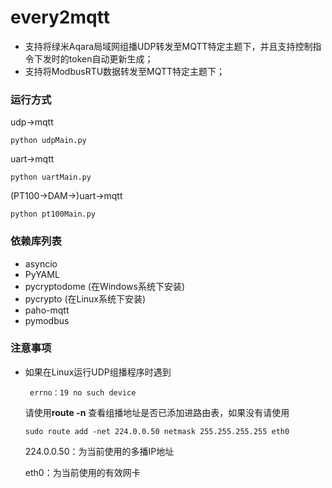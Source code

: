 # every2mqtt

- 支持将绿米Aqara局域网组播UDP转发至MQTT特定主题下，并且支持控制指令下发时的token自动更新生成；
- 支持将ModbusRTU数据转发至MQTT特定主题下；



### 运行方式

udp->mqtt     

```shell
python udpMain.py
```

uart->mqtt    

```shell
python uartMain.py
```

(PT100->DAM->)uart->mqtt

```shell
python pt100Main.py
```



### 依赖库列表

- asyncio
- PyYAML
- pycryptodome  (在Windows系统下安装)
- pycrypto  (在Linux系统下安装)
- paho-mqtt
- pymodbus



### 注意事项

- 如果在Linux运行UDP组播程序时遇到

  ```shell
   errno：19 no such device
  ```

  请使用**route -n** 查看组播地址是否已添加进路由表，如果没有请使用

  ```shell
  sudo route add -net 224.0.0.50 netmask 255.255.255.255 eth0
  ```

  224.0.0.50：为当前使用的多播IP地址

  eth0：为当前使用的有效网卡

